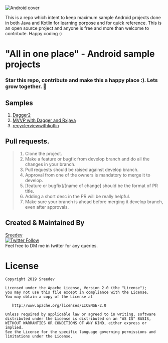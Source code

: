 ![Android cover](https://coverfiles.alphacoders.com/420/42029.jpg)

This is a repo which intent to keep maximum sample Android projects done in both Java and Kotlin for learning porpose and for quick reference. This is an open source project and anyone is free and more than welcome to contribute. Happy coding :)

# "All in one place" - Android sample projects

### Star this repo, contribute and make this a happy place :). Lets grow together. 💚

## Samples
1. [Dagger2](https://github.com/Sreedev/SampleApplications/tree/master/Dagger2Sample)
2. [MVVP with Dagger and Rxjava](https://github.com/Sreedev/SampleApplications/tree/master/MVVPwithDaggerRxJSample)
3. [recyclerviewwithkotlin](https://github.com/Sreedev/androidappsamples/tree/master/recyclerviewwithkotlin)


## Pull requests.
> 1. Clone the project.
> 1. Make a feature or bugfix from develop branch and do all the changes in your branch.
> 1. Pull requests should be raised against develop branch.
> 2. Approval from one of the owners is mandatory to merge it to develop.
> 3. [feature or bugfix]/[name of change] should be the format of PR title.
> 4. Adding a short desc in the PR will be really helpful.
> 5. Make sure your branch is ahead before merging it develop branch, even after approvals.

## Created & Maintained By
[Sreedev](http://www.thelifeimprovised.com/)<br />
[![Twitter Follow](https://img.shields.io/twitter/follow/sreedevr5?label=sreedev&style=social)](https://twitter.com/Sreedevr5)<br />
Feel free to DM me in twitter for any queries.

License
=======

    Copyright 2019 Sreedev

    Licensed under the Apache License, Version 2.0 (the "License");
    you may not use this file except in compliance with the License.
    You may obtain a copy of the License at

       http://www.apache.org/licenses/LICENSE-2.0

    Unless required by applicable law or agreed to in writing, software
    distributed under the License is distributed on an "AS IS" BASIS,
    WITHOUT WARRANTIES OR CONDITIONS OF ANY KIND, either express or implied.
    See the License for the specific language governing permissions and
    limitations under the License.
